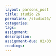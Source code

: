 ```yaml
---  
layout: parsons_post  
title: studio 26 
permalink: /studio26/  
categories:   
tags:  
assignment: 
description: 
assignment-due: 02/03
readings: 
---  
```

